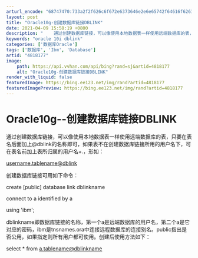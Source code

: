 ```yaml
---
arturl_encode: "68747470:733a2f2f626c6f672e6373646e2e6e65742f64616f62617169:6e2f61727469636c652f64657461696c732f34383138313737"
layout: post
title: "Oracle10g-创建数据库链接DBLINK"
date: 2021-04-09 15:58:19 +0800
description: "    通过创建数据库链接，可以像使用本地数据表一样使用远端数据库的表，只要在表名后面加上@dbli"
keywords: "oracle 10i dblink"
categories: ['数据库Oracle']
tags: ['数据库', 'Ibm', 'Database']
artid: "4818177"
image:
    path: https://api.vvhan.com/api/bing?rand=sj&artid=4818177
    alt: "Oracle10g-创建数据库链接DBLINK"
render_with_liquid: false
featuredImage: https://bing.ee123.net/img/rand?artid=4818177
featuredImagePreview: https://bing.ee123.net/img/rand?artid=4818177
---
```


# Oracle10g--创建数据库链接DBLINK

通过创建数据库链接，可以像使用本地数据表一样使用远端数据库的表，只要在表名后面加上@dblink的名称即可，如果表不在创建数据库链接所用的用户名下，可在表名前加上表所归属的用户名+.，形如：

[username.tablename@dblink](mailto:username.tablename@dblink)

创建数据库链接可用如下命令：

create [public] database link dblinkname
  
connect to a identified by a
  
using 'ibm';

dblinkname即数据库链接的名称，第一个a是远端数据库的用户名，第二个a是它对应的密码，ibm是tnsnames.ora中连接远程数据库的连接别名。public指出是否公用，如果指定则所有用户都可使用。创建后使用方法如下：

select \* from
[a.tablename@dblinkname](mailto:a.tablename@dblinkname)
